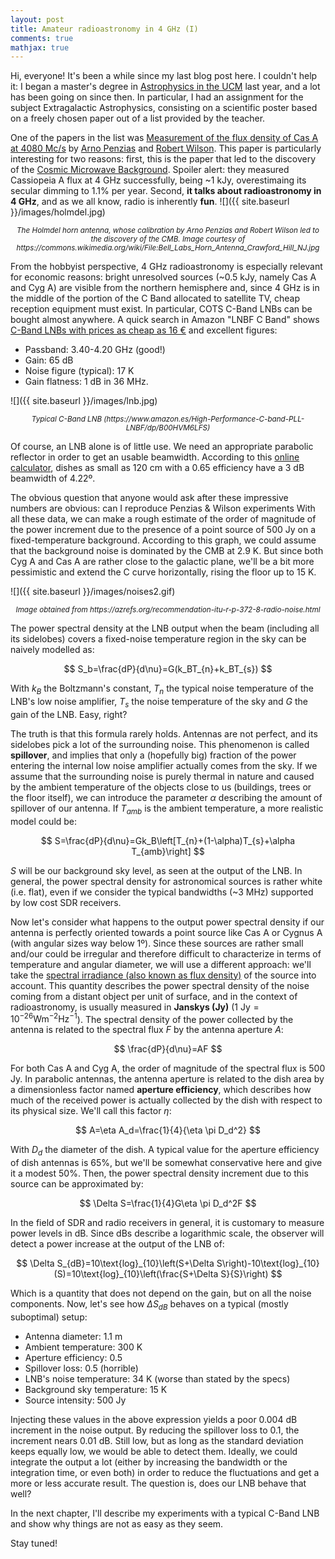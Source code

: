 ```yaml
---
layout: post
title: Amateur radioastronomy in 4 GHz (I)
comments: true
mathjax: true
---
```


Hi, everyone! It's been a while since my last blog post here. I couldn't help it: I began a master's degree in [Astrophysics in the UCM](https://www.ucm.es/masterastrofisica) last year, and a lot has been going on since then. In particular, I had an assignment for the subject Extragalactic Astrophysics, consisting on a scientific poster based on a freely chosen paper out of a list provided by the teacher.

One of the papers in the list was [Measurement of the flux density of Cas A at 4080 Mc/s](http://adsabs.harvard.edu/full/1965ApJ...142.1149P) by [Arno Penzias](https://es.wikipedia.org/wiki/Arno_Allan_Penzias) and [Robert Wilson](https://en.wikipedia.org/wiki/Robert_Woodrow_Wilson). This paper is particularly interesting for two reasons: first, this is the paper that led to the discovery of the [Cosmic Microwave Background](https://en.wikipedia.org/wiki/Cosmic_microwave_background). Spoiler alert: they measured Cassiopeia A flux at 4 GHz successfully, being ~1 kJy, overestimaing its secular dimming to 1.1% per year. Second, **it talks about radioastronomy in 4 GHz**, and as we all know, radio is inherently **fun**.
![]({{ site.baseurl }}/images/holmdel.jpg) 
<center><small><em>The Holmdel horn antenna, whose calibration by Arno Penzias and Robert Wilson led to the discovery of the CMB. Image courtesy of https://commons.wikimedia.org/wiki/File:Bell_Labs_Horn_Antenna_Crawford_Hill_NJ.jpg</em></small></center>
<!--more-->

From the hobbyist perspective, 4 GHz radioastronomy is especially relevant for economic reasons: bright unresolved sources (~0.5 kJy, namely Cas A and Cyg A) are visible from the northern hemisphere and, since 4 GHz is in the middle of the portion of the C Band allocated to satellite TV, cheap reception equipment must exist. In particular, COTS C-Band LNBs can be bought almost anywhere. A quick search in Amazon "LNBF C Band" shows [C-Band LNBs with prices as cheap as 16 €](https://www.amazon.es/Sharplace-C-Banda-POLARITY-VOLTAGE-SWITCHINH/dp/B07BZG11X8/ref=sr_1_1?__mk_es_ES=%C3%85M%C3%85%C5%BD%C3%95%C3%91&dchild=1&keywords=lnbf+c+band&qid=1601732683&sr=8-1) and excellent figures:

* Passband: 3.40-4.20 GHz (good!)
* Gain: 65 dB
* Noise figure (typical): 17 K
* Gain flatness: 1 dB in 36 MHz.

![]({{ site.baseurl }}/images/lnb.jpg) 
<center><small><em>Typical C-Band LNB (https://www.amazon.es/High-Performance-C-band-PLL-LNBF/dp/B00HVM6LFS)</em></small></center>

Of course, an LNB alone is of little use. We need an appropriate parabolic reflector in order to get an usable beamwidth. According to this [online calculator](https://www.satsig.net/pointing/antenna-beamwidth-calculator.htm), dishes as small as 120 cm with a 0.65 efficiency have a 3 dB beamwidth of 4.22º.

The obvious question that anyone would ask after these impressive numbers are obvious: can I reproduce Penzias & Wilson experiments With all these data, we can make a rough estimate of the order of magnitude of the power increment due to the presence of a point source of 500 Jy on a fixed-temperature background. According to this graph, we could assume that the background noise is dominated by the CMB at 2.9 K. But since both Cyg A and Cas A are rather close to the galactic plane, we'll be a bit more pessimistic and extend the C curve horizontally, rising the floor up to 15 K.

![]({{ site.baseurl }}/images/noises2.gif) 
<center><small><em>Image obtained from https://azrefs.org/recommendation-itu-r-p-372-8-radio-noise.html</em></small></center>

The power spectral density at the LNB output when the beam (including all its sidelobes) covers a fixed-noise temperature region in the sky can be naively modelled as:

$$
S_b=\frac{dP}{d\nu}=G(k_BT_{n}+k_BT_{s})
$$

With $k_B$ the Boltzmann's constant, $T_n$ the typical noise temperature of the LNB's low noise amplifier, $T_s$ the noise temperature of the sky and $G$ the gain of the LNB. Easy, right? 

The truth is that this formula rarely holds. Antennas are not perfect, and its sidelobes pick a lot of the surrounding noise. This phenomenon is called **spillover**, and implies that only a (hopefully big) fraction of the power entering the internal low noise amplifier actually comes from the sky. If we assume that the surrounding noise is purely thermal in nature and caused by the ambient temperature of the objects close to us (buildings, trees or the floor itself), we can introduce the parameter $\alpha$ describing the amount of spillover of our antenna. If $T_{amb}$ is the ambient temperature, a more realistic model could be:

$$
S=\frac{dP}{d\nu}=Gk_B\left[T_{n}+(1-\alpha)T_{s}+\alpha T_{amb}\right]
$$

$S$ will be our background sky level, as seen at the output of the LNB. In general, the power spectral density for astronomical sources is rather white (i.e. flat), even if we consider the typical bandwidths (~3 MHz) supported by low cost SDR receivers.

Now let's consider what happens to the output power spectral density if our antenna is perfectly oriented towards a point source like Cas A or Cygnus A (with angular sizes way below 1º). Since these sources are rather small and/our could be irregular and therefore difficult to characterize in terms of temperature and angular diameter, we will use a different approach: we'll take the [spectral irradiance (also known as flux density)](https://en.wikipedia.org/wiki/Irradiance#Spectral_irradiance) of the source into account. This quantity describes the power spectral density of the noise coming from a distant object per unit of surface, and in the context of radioastronomy, is usually measured in **Janskys (Jy)** ($1\text{ Jy}=10^{-26}\text{W}\text{m}^{-2}\text{Hz}^{-1}$). The spectral density of the power collected by the antenna is related to the spectral flux $F$ by the antenna aperture $A$:

$$
\frac{dP}{d\nu}=AF
$$

For both Cas A and Cyg A, the order of magnitude of the spectral flux is 500 Jy. In parabolic antennas, the antenna aperture is related to the dish area by a dimensionless factor named **aperture efficiency**, which describes how much of the received power is actually collected by the dish with respect to its physical size. We'll call this factor $\eta$:

$$
A=\eta A_d=\frac{1}{4}{\eta \pi D_d^2}
$$

With $D_d$ the diameter of the dish. A typical value for the aperture efficiency of dish antennas is 65%, but we'll be somewhat conservative here and give it a modest 50%. Then, the power spectral density increment due to this source can be approximated by:

$$
\Delta S=\frac{1}{4}G\eta \pi D_d^2F
$$

In the field of SDR and radio receivers in general, it is customary to measure power levels in dB. Since dBs describe a logarithmic scale, the observer will detect a power increase at the output of the LNB of:

$$
\Delta S_{dB}=10\text{log}_{10}\left(S+\Delta S\right)-10\text{log}_{10}(S)=10\text{log}_{10}\left(\frac{S+\Delta S}{S}\right)
$$

Which is a quantity that does not depend on the gain, but on all the noise components. Now, let's see how $\Delta S_{dB}$ behaves on a typical (mostly suboptimal) setup:

* Antenna diameter: $1.1 \text{ m}$
* Ambient temperature: $300\text{ K}$
* Aperture efficiency: $0.5$
* Spillover loss: $0.5$ (horrible)
* LNB's noise temperature: $34\text{ K}$ (worse than stated by the specs)
* Background sky temperature: $15 \text{ K}$
* Source intensity: $500\text{ Jy}$

Injecting these values in the above expression yields a poor 0.004 dB increment in the noise output. By reducing the spillover loss to 0.1, the increment nears 0.01 dB. Still low, but as long as the standard deviation keeps equally low, we would be able to detect them. Ideally, we could integrate the output a lot (either by increasing the bandwidth or the integration time, or even both) in order to reduce the fluctuations and get a more or less accurate result. The question is, does our LNB behave that well?

In the next chapter, I'll describe my experiments with a typical C-Band LNB and show why things are not as easy as they seem.

Stay tuned!


